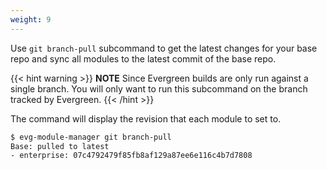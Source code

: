 ```yaml
---
weight: 9
---
```

Use `git branch-pull` subcommand to get the latest changes for your base repo and sync all 
modules to the latest commit of the base repo.

{{< hint warning >}}
**NOTE**
Since Evergreen builds are only run against a single branch. You will only want to run this
subcommand on the branch tracked by Evergreen. 
{{< /hint >}}

The command will display the revision that each module to set to.

```bash
$ evg-module-manager git branch-pull
Base: pulled to latest
- enterprise: 07c4792479f85fb8af129a87ee6e116c4b7d7808
```
